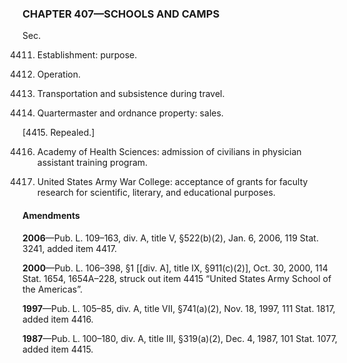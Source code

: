 ### **CHAPTER 407—SCHOOLS AND CAMPS** ###

Sec.

4411. Establishment: purpose.

4412. Operation.

4413. Transportation and subsistence during travel.

4414. Quartermaster and ordnance property: sales.

[4415. Repealed.]

4416. Academy of Health Sciences: admission of civilians in physician assistant training program.

4417. United States Army War College: acceptance of grants for faculty research for scientific, literary, and educational purposes.

#### Amendments ####

**2006**—Pub. L. 109–163, div. A, title V, §522(b)(2), Jan. 6, 2006, 119 Stat. 3241, added item 4417.

**2000**—Pub. L. 106–398, §1 [[div. A], title IX, §911(c)(2)], Oct. 30, 2000, 114 Stat. 1654, 1654A–228, struck out item 4415 “United States Army School of the Americas”.

**1997**—Pub. L. 105–85, div. A, title VII, §741(a)(2), Nov. 18, 1997, 111 Stat. 1817, added item 4416.

**1987**—Pub. L. 100–180, div. A, title III, §319(a)(2), Dec. 4, 1987, 101 Stat. 1077, added item 4415.